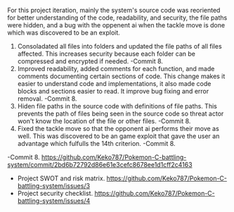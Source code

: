 For this project iteration, mainly the system's source code was reoriented for better understanding of the code, readability, and security, the file paths were hidden, 
and a bug with the oppenent ai when the tackle move is done which was discovered to be an exploit.

1. Consoladated all files into folders and updated the file paths of all files affected. This increases security because each folder can be compressed and encrypted if needed. -Commit 8.
2. Improved readability, added comments for each function, and made comments documenting certain sections of code. This change makes it easier to understand code and implementations, it also made code blocks and sections easier to read. It improve bug fixing and error removal. -Commit 8.
3. Hiden file paths in the source code with definitions of file paths. This prevents the path of files being seen in the source code so threat actor won't know the location of the file or other files. -Commit 8.
4. Fixed the tackle move so that the opponent ai performs their move as well. This was discovered to be an game exploit that gave the user an advantage which fulfulls the 14th criterion. -Commit 8.

-Commit 8. https://github.com/Keko787/Pokemon-C-battling-system/commit/2bd6b72792d86e61e3cefc8678ee1d1cff2c4163

- Project SWOT and risk matrix.  https://github.com/Keko787/Pokemon-C-battling-system/issues/3
- Project security checklist.  https://github.com/Keko787/Pokemon-C-battling-system/issues/4
